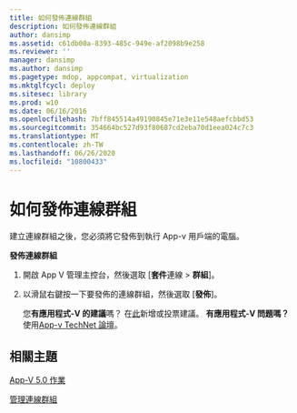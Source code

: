 ```yaml
---
title: 如何發佈連線群組
description: 如何發佈連線群組
author: dansimp
ms.assetid: c61db00a-8393-485c-949e-af2098b9e258
ms.reviewer: ''
manager: dansimp
ms.author: dansimp
ms.pagetype: mdop, appcompat, virtualization
ms.mktglfcycl: deploy
ms.sitesec: library
ms.prod: w10
ms.date: 06/16/2016
ms.openlocfilehash: 7bff845514a49190845e71e3e11e548aefcbbd53
ms.sourcegitcommit: 354664bc527d93f80687cd2eba70d1eea024c7c3
ms.translationtype: MT
ms.contentlocale: zh-TW
ms.lasthandoff: 06/26/2020
ms.locfileid: "10800433"
---
```

# 如何發佈連線群組


建立連線群組之後，您必須將它發佈到執行 App-v 用戶端的電腦。

**發佈連線群組**

1.  開啟 App V 管理主控台，然後選取 [**套件**連線 &gt; **群組**]。

2.  以滑鼠右鍵按一下要發佈的連線群組，然後選取 [**發佈**]。

    您**有應用程式-V 的建議**嗎？ 在[此](http://appv.uservoice.com/forums/280448-microsoft-application-virtualization)新增或投票建議。 **有應用程式-V 問題嗎？** 使用[App-v TechNet 論壇](https://social.technet.microsoft.com/Forums/home?forum=mdopappv)。

## 相關主題


[App-V 5.0 作業](operations-for-app-v-50.md)

[管理連線群組](managing-connection-groups.md)

 

 





